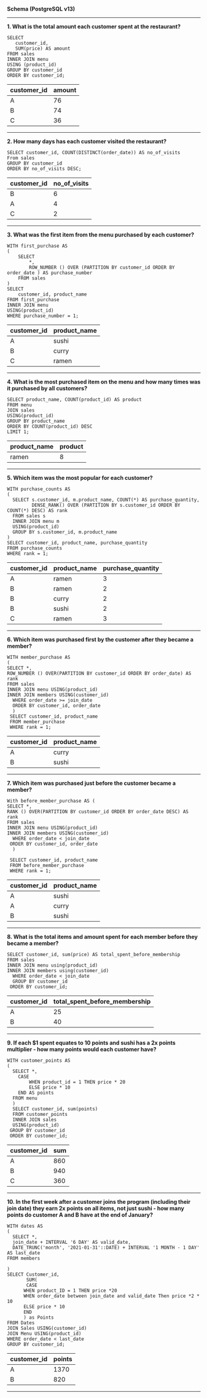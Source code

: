 **Schema (PostgreSQL v13)**

---
**1. What is the total amount each customer spent at the restaurant?**

    SELECT
       customer_id,
       SUM(price) AS amount
    FROM sales
    INNER JOIN menu
    USING (product_id)
    GROUP BY customer_id
    ORDER BY customer_id;

| customer_id | amount |
| ----------- | ------ |
| A           | 76     |
| B           | 74     |
| C           | 36     |

---
**2. How many days has each customer visited the restaurant?**

    SELECT customer_id, COUNT(DISTINCT(order_date)) AS no_of_visits
    From sales
    GROUP BY customer_id
    ORDER BY no_of_visits DESC;

| customer_id | no_of_visits |
| ----------- | ------------ |
| B           | 6            |
| A           | 4            |
| C           | 2            |

---
**3. What was the first item from the menu purchased by each customer?**

    WITH first_purchase AS 
    (
        SELECT 
            *,
            ROW_NUMBER () OVER (PARTITION BY customer_id ORDER BY order_date ) AS purchase_number            
        FROM sales
    )
    SELECT 
        customer_id, product_name
    FROM first_purchase 
    INNER JOIN menu
    USING(product_id)
    WHERE purchase_number = 1;

| customer_id | product_name |
| ----------- | ------------ |
| A           | sushi        |
| B           | curry        |
| C           | ramen        |

---
**4. What is the most purchased item on the menu and how many times was it purchased by all customers?**

    SELECT product_name, COUNT(product_id) AS product
    FROM menu 
    JOIN sales
    USING(product_id)
    GROUP BY product_name
    ORDER BY COUNT(product_id) DESC
    LIMIT 1;

| product_name | product |
| ------------ | ------- |
| ramen        | 8       |

---
**5. Which item was the most popular for each customer?**

    WITH purchase_counts AS 
    (
      SELECT s.customer_id, m.product_name, COUNT(*) AS purchase_quantity,
             DENSE_RANK() OVER (PARTITION BY s.customer_id ORDER BY COUNT(*) DESC) AS rank
      FROM sales s
      INNER JOIN menu m 
      USING(product_id)
      GROUP BY s.customer_id, m.product_name
    )
    SELECT customer_id, product_name, purchase_quantity
    FROM purchase_counts
    WHERE rank = 1;

| customer_id | product_name | purchase_quantity |
| ----------- | ------------ | ----------------- |
| A           | ramen        | 3                 |
| B           | ramen        | 2                 |
| B           | curry        | 2                 |
| B           | sushi        | 2                 |
| C           | ramen        | 3                 |

---
**6. Which item was purchased first by the customer after they became a member?**

    WITH member_purchase AS 
    (
    SELECT *,
    ROW_NUMBER () OVER(PARTITION BY customer_id ORDER BY order_date) AS rank
    FROM sales
    INNER JOIN menu USING(product_id)
    INNER JOIN members USING(customer_id)
      WHERE order_date >= join_date
      ORDER BY customer_id, order_date
      )
     SELECT customer_id, product_name
     FROM member_purchase
     WHERE rank = 1;

| customer_id | product_name |
| ----------- | ------------ |
| A           | curry        |
| B           | sushi        |

---
**7. Which item was purchased just before the customer became a member?**

    With before_member_purchase AS (
    SELECT *,
    RANK () OVER(PARTITION BY customer_id ORDER BY order_date DESC) AS rank
    FROM sales
    INNER JOIN menu USING(product_id)
    INNER JOIN members USING(customer_id)
      WHERE order_date < join_date
     ORDER BY customer_id, order_date
      )
      
     SELECT customer_id, product_name
     FROM before_member_purchase
     WHERE rank = 1;

| customer_id | product_name |
| ----------- | ------------ |
| A           | sushi        |
| A           | curry        |
| B           | sushi        |

---
**8. What is the total items and amount spent for each member before they became a member?**

    SELECT customer_id, sum(price) AS total_spent_before_membership
    FROM sales
    INNER JOIN menu using(product_id)
    INNER JOIN members using(customer_id)
      WHERE order_date < join_date
      GROUP BY customer_id
     ORDER BY customer_id;

| customer_id | total_spent_before_membership |
| ----------- | ----------------------------- |
| A           | 25                            |
| B           | 40                            |

---
**9.  If each $1 spent equates to 10 points and sushi has a 2x points multiplier - how many points would each customer have?**

    WITH customer_points AS
    (
      SELECT *,
      	CASE
      		WHEN product_id = 1 THEN price * 20
      		ELSE price * 10
      	END AS points
      FROM menu
      )
      SELECT customer_id, sum(points)
      FROM customer_points
      INNER JOIN sales
      USING(product_id)
     GROUP BY customer_id
     ORDER BY customer_id;

| customer_id | sum |
| ----------- | --- |
| A           | 860 |
| B           | 940 |
| C           | 360 |

---
**10. In the first week after a customer joins the program (including their join date)
they earn 2x points on all items, not just sushi - how many points do customer A and B have at the end of January?**

    WITH dates AS 
    (
      SELECT *, 
      join_date + INTERVAL '6 DAY' AS valid_date, 
      DATE_TRUNC('month', '2021-01-31'::DATE) + INTERVAL '1 MONTH - 1 DAY' AS last_date
    FROM members
    
    ) 
    SELECT Customer_id, 
           SUM(
    	   CASE 
    	  WHEN product_ID = 1 THEN price *20
          WHEN order_date between join_date and valid_date Then price *2 * 10
    	  ELSE price * 10
    	  END 
    	  ) as Points
    FROM Dates
    JOIN Sales USING(customer_id)
    JOIN Menu USING(product_id)
    WHERE order_date < last_date
    GROUP BY customer_id;

| customer_id | points |
| ----------- | ------ |
| A           | 1370   |
| B           | 820    |

---
